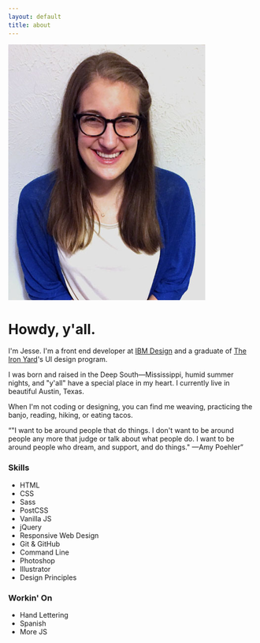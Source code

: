 ```yaml
---
layout: default
title: about
---
```

<div class="wrapper">
	<img src="/img/jesse.jpg" alt="photo of Jesse Crow" class="prof-pic">
	<div class="about-content">
		<h1>Howdy, y'all.</h1>
		<div class="about-main-text">
			<p>I'm Jesse. I'm a front end developer at <a href="http://www.ibm.com/design/">IBM Design</a> and a graduate of <a href="https://www.theironyard.com/courses/user-interface-design.html">The Iron Yard</a>'s UI design program.</p>
			<p>I was born and raised in the Deep South&mdash;Mississippi, humid summer nights, and "y'all" have a special place in my heart. I currently live in beautiful Austin, Texas.</p>
			<p>When I'm not coding or designing, you can find me weaving, practicing the banjo, reading, hiking, or eating tacos.</p>
			<q cite="http://thinkprogress.org/alyssa/2013/10/09/2752501/amy-poehler-worldwide-orphans/">"I want to be around people that do things. I don't want to be around people any more that judge or talk about what people do. I want to be around people who dream, and support, and do things." &mdash;Amy Poehler</q>
		</div>
		<div class="about-lists">
			<div class="skills">
				<h3>Skills</h3>
				<ul>
					<li>HTML</li>
					<li>CSS</li>
					<li>Sass</li>
					<li>PostCSS</li>
					<li>Vanilla JS</li>
					<li>jQuery</li>
					<li>Responsive Web Design</li>
					<li>Git &amp; GitHub</li>
					<li>Command Line</li>
					<li>Photoshop</li>
					<li>Illustrator</li>
					<li>Design Principles</li>
				</ul>
			</div>
			<div class="workingon">
				<h3>Workin' On</h3>
				<ul>
					<li>Hand Lettering</li>
					<li>Spanish</li>
					<li>More JS</li>
				</ul>
			</div>
		</div>
	</div>
</div>
<script>
(function(i,s,o,g,r,a,m){i['GoogleAnalyticsObject']=r;i[r]=i[r]||function(){
(i[r].q=i[r].q||[]).push(arguments)},i[r].l=1*new Date();a=s.createElement(o),
m=s.getElementsByTagName(o)[0];a.async=1;a.src=g;m.parentNode.insertBefore(a,m)
})(window,document,'script','//www.google-analytics.com/analytics.js','ga');
ga('create', 'UA-61501368-1', 'auto');
ga('send', 'pageview');
</script>